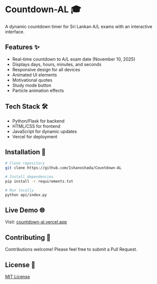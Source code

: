 # Countdown-AL 🎓

A dynamic countdown timer for Sri Lankan A/L exams with an interactive interface.

## Features ✨

- Real-time countdown to A/L exam date (November 10, 2025)
- Displays days, hours, minutes, and seconds
- Responsive design for all devices
- Animated UI elements
- Motivational quotes
- Study mode button
- Particle animation effects

## Tech Stack 🛠️

- Python/Flask for backend
- HTML/CSS for frontend
- JavaScript for dynamic updates
- Vercel for deployment

## Installation 🔧

```bash
# Clone repository
git clone https://github.com/Ishanoshada/Countdown-AL

# Install dependencies
pip install -r requirements.txt

# Run locally
python api/index.py
```

## Live Demo 🌐

Visit: [countdown-al.vercel.app](https://countdown-al.vercel.app)

## Contributing 🤝

Contributions welcome! Please feel free to submit a Pull Request.

## License 📝

[MIT License](LICENSE)